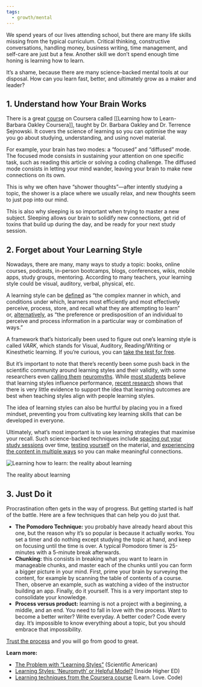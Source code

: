 ```yaml
---
tags:
  - growth/mental
---
```

We spend years of our lives attending school, but there are many life skills missing from the typical curriculum. Critical thinking, constructive conversations, handling money, business writing, time management, and self-care are just but a few. Another skill we don’t spend enough time honing is learning how to learn.

It’s a shame, because there are many science-backed mental tools at our disposal. How can you learn fast, better, and ultimately grow as a maker and leader?

## 1. Understand how Your Brain Works

There is a great [course](http://learning%20how%20to%20learn:%20the%20reality%20about%20learning/) on Coursera called [[Learning how to Learn- Barbara Oakley Coursera]], taught by Dr. Barbara Oakley and Dr. Terrence Sejnowski. It covers the science of learning so you can optimise the way you go about studying, understanding, and using novel material.  

For example, your brain has two modes: a “focused” and “diffused” mode. The focused mode consists in sustaining your attention on one specific task, such as reading this article or solving a coding challenge. The diffused mode consists in letting your mind wander, leaving your brain to make new connections on its own.  

This is why we often have “shower thoughts”⁠—after intently studying a topic, the shower is a place where we usually relax, and new thoughts seem to just pop into our mind.  

This is also why sleeping is so important when trying to master a new subject. Sleeping allows our brain to solidify new connections, get rid of toxins that build up during the day, and be ready for your next study session.

## 2. Forget about Your Learning Style

Nowadays, there are many, many ways to study a topic: books, online courses, podcasts, in-person bootcamps, blogs, conferences, wikis, mobile apps, study groups, mentoring. According to many teachers, your learning style could be visual, auditory, verbal, physical, etc.  

A learning style can be [defined](https://onlinelibrary.wiley.com/doi/abs/10.1002/ace.36719956705) as “the complex manner in which, and conditions under which, learners most efficiently and most effectively perceive, process, store, and recall what they are attempting to learn” or, [alternatively](https://pubs.acs.org/doi/abs/10.1021/ed076p1629.1), as “the preference or predisposition of an individual to perceive and process information in a particular way or combination of ways.”  

A framework that’s historically been used to figure out one’s learning style is called _VARK_, which stands for Visual, Auditory, Reading/Writing or Kinesthetic learning. If you’re curious, you can [take the test for free](http://vark-learn.com/the-vark-questionnaire/).  

But it’s important to note that there’s recently been some push back in the scientific community around learning styles and their validity, with some researchers even [calling them](https://blogs.scientificamerican.com/beautiful-minds/enough-with-the-learning-styles-already/) [neuromyths](https://nesslabs.com/neuromyths). While [most students](https://onlinelibrary.wiley.com/doi/epdf/10.1111/bjop.12214) believe that learning styles influence performance, [recent research](https://www.ncbi.nlm.nih.gov/pubmed/29533532) shows that there is very little evidence to support the idea that learning outcomes are best when teaching styles align with people learning styles.  

The idea of learning styles can also be hurtful by placing you in a fixed mindset, preventing you from cultivating key learning skills that can be developed in everyone.  

Ultimately, what’s most important is to use learning strategies that maximise your recall. Such science-backed techniques include [spacing out your study sessions](https://www.tandfonline.com/doi/abs/10.1080/00140137808931764) over time, [testing yourself](http://psych.wustl.edu/memory/Roddy%20article%20PDF's/Roediger%20&%20Karpicke%20(2006)_PsychSci.pdf) on the material, and [experiencing the content in multiple ways](http://journals.sagepub.com.nuncio.cofc.edu/doi/10.2466/pms.1994.78.1.320) so you can make meaningful connections.

![Learning how to learn: the reality about learning](https://nesslabs.com/wp-content/uploads/2019/07/learning.jpg)

The reality about learning

## 3. Just Do it

Procrastination often gets in the way of progress. But getting started is half of the battle. Here are a few techniques that can help you do just that.  

- **The Pomodoro Technique:** you probably have already heard about this one, but the reason why it’s so popular is because it actually works. You set a timer and do nothing except studying the topic at hand, and keep on focusing until the time is over. A typical Pomodoro timer is 25-minutes with a 5-minute break afterwards.
- **Chunking:** this consists in breaking what you want to learn in manageable chunks, and master each of the chunks until you can form a bigger picture in your mind. First, prime your brain by surveying the content, for example by scanning the table of contents of a course. Then, observe an example, such as watching a video of the instructor building an app. Finally, do it yourself. This is a very important step to consolidate your knowledge.
- **Process versus product:** learning is not a project with a beginning, a middle, and an end. You need to fall in love with the process. Want to become a better writer? Write everyday. A better coder? Code every day. It’s impossible to know everything about a topic, but you should embrace that impossibility.

[Trust the process](https://nesslabs.com/mental-gym) and you will go from good to great.

**Learn more:**

- [The Problem with “Learning Styles”](https://www.scientificamerican.com/article/the-problem-with-learning-styles/) (Scientific American)
- [Learning Styles: ‘Neuromyth’ or Helpful Model?](https://www.insidehighered.com/news/2019/01/09/learning-styles-debate-its-instructors-vs-psychologists) (Inside Higher ED)
- [Learning techniques from the Coursera course](https://medium.com/learn-love-code/learnings-from-learning-how-to-learn-19d149920dc4) (Learn. Love. Code)


